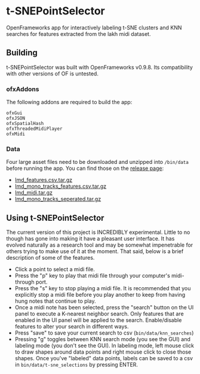 # t-SNEPointSelector
OpenFrameworks app for interactively labeling t-SNE clusters and KNN searches for features extracted from the lakh midi dataset.

## Building

t-SNEPointSelector was built with OpenFrameworks v0.9.8. Its compatibility with other versions of OF is untested.

### ofxAddons
The following addons are required to build the app:

```
ofxGui
ofxJSON
ofxSpatialHash
ofxThreadedMidiPlayer
ofxMidi
```
### Data

Four large asset files need to be downloaded and unzipped into `/bin/data` before running the app. You can find those on the [release page](https://github.com/brangerbriz/t-SNEPointSelector/releases):

- [lmd_features.csv.tar.gz](https://github.com/brangerbriz/t-SNEPointSelector/releases/download/data/lmd_features.csv.tar.gz)
- [lmd_mono_tracks_features.csv.tar.gz](https://github.com/brangerbriz/t-SNEPointSelector/releases/download/data/lmd_mono_tracks_features.csv.tar.gz)
- [lmd_midi.tar.gz](https://github.com/brangerbriz/t-SNEPointSelector/releases/download/data/lmd_midi.tar.gz)
- [lmd_mono_tracks_seperated.tar.gz](https://github.com/brangerbriz/t-SNEPointSelector/releases/download/data/lmd_mono_tracks_seperated.tar.gz)

## Using t-SNEPointSelector

The current version of this project is INCREDIBLY experimental. Little to no though has gone into making it have a pleasant user interface. It has evolved naturally as a research tool and may be somewhat impenetrable for others trying to make use of it at the moment. That said, below is a brief description of some of the features.

- Click a point to select a midi file.
- Press the "p" key to play that midi file through your computer's midi-through port.
- Press the "s" key to stop playing a midi file. It is recommended that you explicitly stop a midi file before you play another to keep from having hung notes that continue to play.
- Once a midi note has been selected, press the "search" button on the UI panel to execute a K-nearest neighbor search. Only features that are enabled in the UI panel will be applied to the search. Enable/disable features to alter your search in different ways.
- Press "save" to save your current search to csv (`bin/data/knn_searches`)
- Pressing "g" toggles between KNN search mode (you see the GUI) and labeling mode (you don't see the GUI). In labeling mode, left mouse click to draw shapes around data points and right mouse click to close those shapes. Once you've "labeled" data points, labels can be saved to a csv in `bin/data/t-sne_selections` by pressing ENTER.

